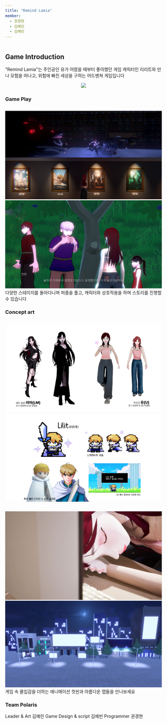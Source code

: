 ```yaml
---
title: "Remind Lamia"
member:
  - 권경현
  - 김예린
  - 김예빈
---
```


<div class="columns is-centered has-text-centered">
  <div class="column is-four-fifths">
    <h2>Game Introduction</h2>
    <div class="content has-text-justified">
      "Remind Lamia"는 주인공인 유가 어렸을 때부터 좋아했던 게임 캐릭터인 리리트와 만나 모험을 떠나고, 위험에 빠진 세상을 구하는 어드벤쳐 게임입니다 
    </div>
  </div>
</div>



<div class="buttons" style="text-align: center; margin-top: 1em;">
  <img src="./asset/main.png">
  
</div>

### Game Play
<div class="buttons" style="text-align: center; margin-top: 2em;">
  <img src="./asset/img9.png">
  <img src="./asset/img4.png">

</div>
다양한 스테이지를 돌아다니며 퍼즐을 풀고, 캐릭터와 상호작용을 하며 스토리를 진행할 수 있습니다

### Concept art
<div class="buttons" style="text-align: center; margin-top: 2em;">
  <img src="./asset/img5.png">
  <img src="./asset/img6.png">
  
</div>

  

<div class="buttons" style="text-align: center; margin-top: 2em;">
  <img src="./asset/img7.png">
  <img src="./asset/img10.png">
</div>  
게임 속 몰입감을 더하는 애니메이션 컷씬과 아름다운 맵들을 만나보세요


### Team Polaris
Leader & Art 김예린
Game Design & script 김예빈
Programmer 권경현


